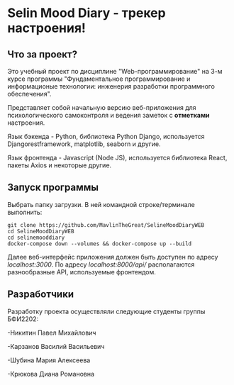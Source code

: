 # Selin Mood Diary - трекер настроения!

## Что за проект?
Это учебный проект по дисциплине "Web-программирование" на 3-м курсе программы "Фундаментальное программирование и информационые технологии: инженерия разработки программного обеспечения".

Представляет собой начальную версию веб-приложения для психологического самоконтроля и ведения заметок с **отметками** настроения.

Язык бэкенда - Python, библиотека Python Django, используется Djangorestframework, matplotlib, seaborn и другие.

Язык фронтенда - Javascript (Node JS), используется библиотека React, пакеты Axios и некоторые другие. 

## Запуск программы
Выбрать папку загрузки. В ней командной строке/терминале выполнить:
```git
git clone https://github.com/MavlinTheGreat/SelineMoodDiaryWEB
cd SelineMoodDiaryWEB
cd selinemooddiary
docker-compose down --volumes && docker-compose up --build
```
Далее веб-интерфейс приложения должен быть доступен по адресу *localhost:3000*. По адресу *localhost:8000/api/* располагаются разнообразные API, используемые фронтендом.

## Разработчики
Разработку проекта осуществляли следующие студенты группы БФИ2202:

-Никитин Павел Михайлович

-Карзанов Василий Васильевич

-Шубина Мария Алексеева

-Крюкова Диана Романовна
